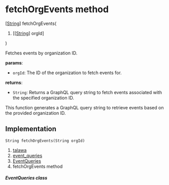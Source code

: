 
<div>

# fetchOrgEvents method

</div>


[[String](https://api.flutter.dev/flutter/dart-core/String-class.html)]
fetchOrgEvents(

1.  [[[String](https://api.flutter.dev/flutter/dart-core/String-class.md)]
    orgId]

)



Fetches events by organization ID.

**params**:

-   `orgId`: The ID of the organization to fetch events for.

**returns**:

-   `String`: Returns a GraphQL query string to fetch events associated
    with the specified organization ID.

This function generates a GraphQL query string to retrieve events based
on the provided organization ID.



## Implementation

``` language-dart
String fetchOrgEvents(String orgId) 
```







1.  [talawa](../../index.md)
2.  [event_queries](../../utils_event_queries/)
3.  [EventQueries](../../utils_event_queries/EventQueries-class.md)
4.  fetchOrgEvents method

##### EventQueries class







